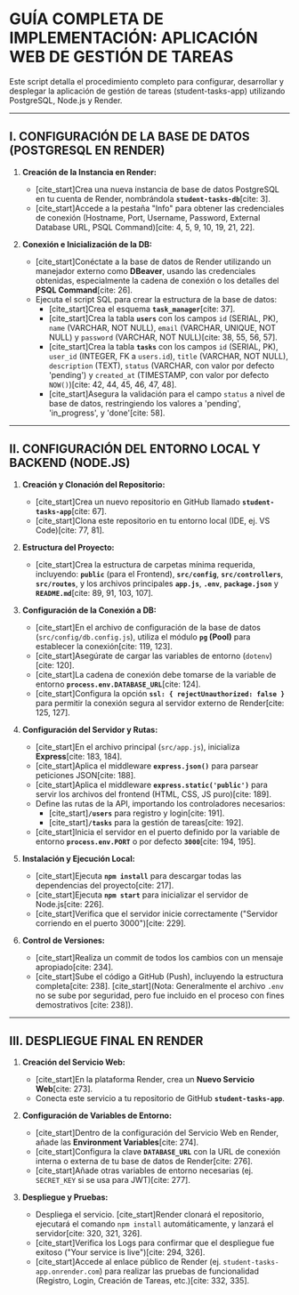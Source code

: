 # GUÍA COMPLETA DE IMPLEMENTACIÓN: APLICACIÓN WEB DE GESTIÓN DE TAREAS

Este script detalla el procedimiento completo para configurar, desarrollar y desplegar la aplicación de gestión de tareas (student-tasks-app) utilizando PostgreSQL, Node.js y Render.

---

## I. CONFIGURACIÓN DE LA BASE DE DATOS (POSTGRESQL EN RENDER)

1.  **Creación de la Instancia en Render:**
    * [cite_start]Crea una nueva instancia de base de datos PostgreSQL en tu cuenta de Render, nombrándola **`student-tasks-db`**[cite: 3].
    * [cite_start]Accede a la pestaña "Info" para obtener las credenciales de conexión (Hostname, Port, Username, Password, External Database URL, PSQL Command)[cite: 4, 5, 9, 10, 19, 21, 22].

2.  **Conexión e Inicialización de la DB:**
    * [cite_start]Conéctate a la base de datos de Render utilizando un manejador externo como **DBeaver**, usando las credenciales obtenidas, especialmente la cadena de conexión o los detalles del **PSQL Command**[cite: 26].
    * Ejecuta el script SQL para crear la estructura de la base de datos:
        * [cite_start]Crea el esquema **`task_manager`**[cite: 37].
        * [cite_start]Crea la tabla **`users`** con los campos `id` (SERIAL, PK), `name` (VARCHAR, NOT NULL), `email` (VARCHAR, UNIQUE, NOT NULL) y `password` (VARCHAR, NOT NULL)[cite: 38, 55, 56, 57].
        * [cite_start]Crea la tabla **`tasks`** con los campos `id` (SERIAL, PK), `user_id` (INTEGER, FK a `users.id`), `title` (VARCHAR, NOT NULL), `description` (TEXT), `status` (VARCHAR, con valor por defecto 'pending') y `created_at` (TIMESTAMP, con valor por defecto `NOW()`)[cite: 42, 44, 45, 46, 47, 48].
        * [cite_start]Asegura la validación para el campo `status` a nivel de base de datos, restringiendo los valores a 'pending', 'in\_progress', y 'done'[cite: 58].

---

## II. CONFIGURACIÓN DEL ENTORNO LOCAL Y BACKEND (NODE.JS)

1.  **Creación y Clonación del Repositorio:**
    * [cite_start]Crea un nuevo repositorio en GitHub llamado **`student-tasks-app`**[cite: 67].
    * [cite_start]Clona este repositorio en tu entorno local (IDE, ej. VS Code)[cite: 77, 81].

2.  **Estructura del Proyecto:**
    * [cite_start]Crea la estructura de carpetas mínima requerida, incluyendo: **`public`** (para el Frontend), **`src/config`**, **`src/controllers`**, **`src/routes`**, y los archivos principales **`app.js`**, **`.env`**, **`package.json`** y **`README.md`**[cite: 89, 91, 103, 107].

3.  **Configuración de la Conexión a DB:**
    * [cite_start]En el archivo de configuración de la base de datos (`src/config/db.config.js`), utiliza el módulo **`pg` (Pool)** para establecer la conexión[cite: 119, 123].
    * [cite_start]Asegúrate de cargar las variables de entorno (`dotenv`)[cite: 120].
    * [cite_start]La cadena de conexión debe tomarse de la variable de entorno **`process.env.DATABASE_URL`**[cite: 124].
    * [cite_start]Configura la opción **`ssl: { rejectUnauthorized: false }`** para permitir la conexión segura al servidor externo de Render[cite: 125, 127].

4.  **Configuración del Servidor y Rutas:**
    * [cite_start]En el archivo principal (`src/app.js`), inicializa **Express**[cite: 183, 184].
    * [cite_start]Aplica el middleware **`express.json()`** para parsear peticiones JSON[cite: 188].
    * [cite_start]Aplica el middleware **`express.static('public')`** para servir los archivos del frontend (HTML, CSS, JS puro)[cite: 189].
    * Define las rutas de la API, importando los controladores necesarios:
        * [cite_start]**`/users`** para registro y login[cite: 191].
        * [cite_start]**`/tasks`** para la gestión de tareas[cite: 192].
    * [cite_start]Inicia el servidor en el puerto definido por la variable de entorno **`process.env.PORT`** o por defecto **`3000`**[cite: 194, 195].

5.  **Instalación y Ejecución Local:**
    * [cite_start]Ejecuta **`npm install`** para descargar todas las dependencias del proyecto[cite: 217].
    * [cite_start]Ejecuta **`npm start`** para inicializar el servidor de Node.js[cite: 226].
    * [cite_start]Verifica que el servidor inicie correctamente ("Servidor corriendo en el puerto 3000")[cite: 229].

6.  **Control de Versiones:**
    * [cite_start]Realiza un commit de todos los cambios con un mensaje apropiado[cite: 234].
    * [cite_start]Sube el código a GitHub (Push), incluyendo la estructura completa[cite: 238]. [cite_start](Nota: Generalmente el archivo `.env` no se sube por seguridad, pero fue incluido en el proceso con fines demostrativos [cite: 238]).

---

## III. DESPLIEGUE FINAL EN RENDER

1.  **Creación del Servicio Web:**
    * [cite_start]En la plataforma Render, crea un **Nuevo Servicio Web**[cite: 273].
    * Conecta este servicio a tu repositorio de GitHub **`student-tasks-app`**.

2.  **Configuración de Variables de Entorno:**
    * [cite_start]Dentro de la configuración del Servicio Web en Render, añade las **Environment Variables**[cite: 274].
    * [cite_start]Configura la clave **`DATABASE_URL`** con la URL de conexión interna o externa de tu base de datos de Render[cite: 276].
    * [cite_start]Añade otras variables de entorno necesarias (ej. `SECRET_KEY` si se usa para JWT)[cite: 277].

3.  **Despliegue y Pruebas:**
    * Despliega el servicio. [cite_start]Render clonará el repositorio, ejecutará el comando `npm install` automáticamente, y lanzará el servidor[cite: 320, 321, 326].
    * [cite_start]Verifica los Logs para confirmar que el despliegue fue exitoso ("Your service is live")[cite: 294, 326].
    * [cite_start]Accede al enlace público de Render (ej. `student-tasks-app.onrender.com`) para realizar las pruebas de funcionalidad (Registro, Login, Creación de Tareas, etc.)[cite: 332, 335].
